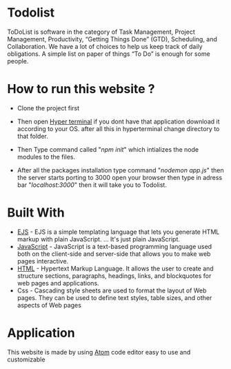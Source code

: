 # Todolist

ToDoList is software in the category of Task Management, Project Management, Productivity, “Getting Things Done” (GTD), Scheduling, and Collaboration. We have a lot of choices to help us keep track of daily obligations. A simple list on paper of things “To Do” is enough for some people.


# How to run this website ?

- Clone the project first

- Then open [Hyper terminal](https://hyper.is/) if you dont have that application download it according to your OS.
  after all this in hyperterminal change directory to that folder.
 
- Then Type command called "_npm init_" which intializes the node modules to the files.

- After all the packages installation type command "_nodemon app.js_" then the server starts porting to 3000 open your browser then 
  type in adress bar "_localhost:3000_" then it will take you to Todolist. 
  
# Built With

* [EJS](https://ejs.co/) - EJS is a simple templating language that lets you generate HTML markup with plain JavaScript. ... It's just plain JavaScript.
* [JavaScript](https://www.javascript.com/) - JavaScript is a text-based programming language used both on the client-side and server-side that allows you to make web pages interactive.
* [HTML](https://html.com/) - Hypertext Markup Language. It allows the user to create and structure sections, paragraphs, headings, links, and blockquotes for web pages and applications.
* Css - Cascading style sheets are used to format the layout of Web pages. They can be used to define text styles, table sizes, and other aspects of Web pages

# Application

This website is made by using [Atom](https://atom.io/) code editor easy to use and customizable
